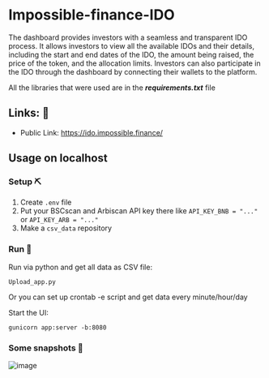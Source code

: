 # Impossible-finance-IDO

The dashboard provides investors with a seamless and transparent IDO process. It allows investors to view all the available IDOs and their details, including the start and end dates of the IDO, the amount being raised, the price of the token, and the allocation limits. Investors can also participate in the IDO through the dashboard by connecting their wallets to the platform.

All the libraries that were used are in the ***requirements.txt*** file 

## Links: 🥳

- Public Link: https://ido.impossible.finance/


## Usage on localhost

### Setup ⛏️

1. Create `.env` file
2. Put your BSCscan and Arbiscan API key there like `API_KEY_BNB = "..."` or `API_KEY_ARB = "..."`
3. Make a `csv_data` repository

### Run 🤖

Run via python and get all data as CSV file:
```basg
Upload_app.py
```

Or you can set up crontab -e script and get data every minute/hour/day

Start the UI:
```basg
gunicorn app:server -b:8080
```

### Some snapshots 📸

![image](https://github.com/0xKARTOD/Impossible-finance-IDO/assets/100310858/d6e28d8e-dfd8-450f-a611-3afb12218466)
